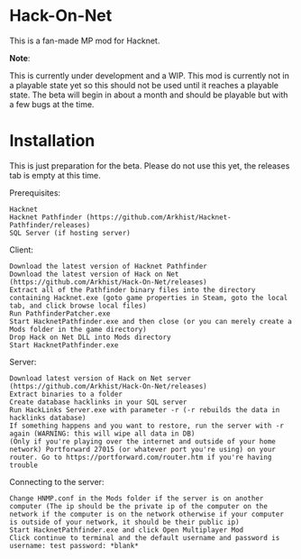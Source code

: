 # Hack-On-Net
This is a fan-made MP mod for Hacknet. 

**Note**:

This is currently under development and a WIP. This mod is currently not in a playable state yet so this should not be used until it reaches a playable state. The beta will begin in about a month and should be playable but with a few bugs at the time.

# Installation
This is just preparation for the beta. Please do not use this yet, the releases tab is empty at this time.

Prerequisites:
```
Hacknet
Hacknet Pathfinder (https://github.com/Arkhist/Hacknet-Pathfinder/releases)
SQL Server (if hosting server)
```

Client:
```
Download the latest version of Hacknet Pathfinder
Download the latest version of Hack on Net (https://github.com/Arkhist/Hack-On-Net/releases)
Extract all of the Pathfinder binary files into the directory containing Hacknet.exe (goto game properties in Steam, goto the local tab, and click browse local files)
Run PathfinderPatcher.exe
Start HacknetPathfinder.exe and then close (or you can merely create a Mods folder in the game directory)
Drop Hack on Net DLL into Mods directory
Start HacknetPathfinder.exe
```

Server:
```
Download latest version of Hack on Net server (https://github.com/Arkhist/Hack-On-Net/releases)
Extract binaries to a folder
Create database hacklinks in your SQL server
Run HackLinks Server.exe with parameter -r (-r rebuilds the data in hacklinks database)
If something happens and you want to restore, run the server with -r again (WARNING: this will wipe all data in DB)
(Only if you're playing over the internet and outside of your home network) Portforward 27015 (or whatever port you're using) on your router. Go to https://portforward.com/router.htm if you're having trouble
```

Connecting to the server:
```
Change HNMP.conf in the Mods folder if the server is on another computer (The ip should be the private ip of the computer on the network if the computer is on the network otherwise if your computer is outside of your network, it should be their public ip)
Start HacknetPathfinder.exe and click Open Multiplayer Mod
Click continue to terminal and the default username and password is username: test password: *blank*
```
